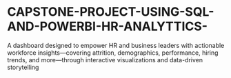 # CAPSTONE-PROJECT-USING-SQL-AND-POWERBI-HR-ANALYTTICS-
A dashboard designed to empower HR and business leaders with actionable workforce insights—covering attrition, demographics, performance, hiring trends, and more—through interactive visualizations and data-driven storytelling
